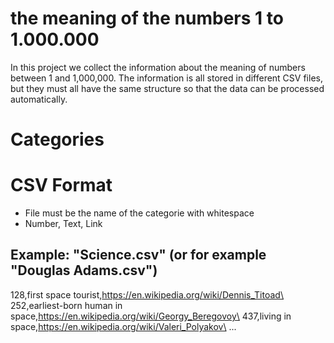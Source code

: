 # the meaning of the numbers 1 to 1.000.000

In this project we collect the information about the meaning of numbers between 1 and 1,000,000. The information is all stored in different CSV files, but they must all have the same structure so that the data can be processed automatically.

# Categories



# CSV Format
- File must be the name of the categorie with whitespace
- Number, Text, Link

## Example: "Science.csv" (or for example "Douglas Adams.csv")
128,first space tourist,https://en.wikipedia.org/wiki/Dennis_Titoad\
252,earliest-born human in space,https://en.wikipedia.org/wiki/Georgy_Beregovoy\
437,living in space,https://en.wikipedia.org/wiki/Valeri_Polyakov\
...
